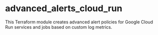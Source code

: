# advanced_alerts_cloud_run
This Terraform module creates advanced alert policies for Google Cloud Run services and jobs based on custom log metrics.
